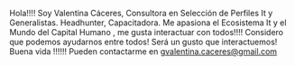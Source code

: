 Hola!!!!  Soy Valentina Cáceres, 
Consultora en Selección de Perfiles It y Generalistas.
Headhunter, Capacitadora.
Me apasiona el Ecosistema It y el Mundo del Capital Humano , me gusta interactuar con todos!!!!
Considero que podemos ayudarnos entre todos!
Será un gusto que interactuemos!
Buena vida !!!!!!
Pueden contactarme en gvalentina.caceres@gmail.com
